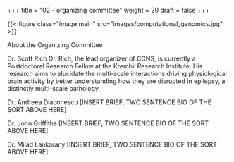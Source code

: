 +++
title = "02 - organizing committee"
weight = 20
draft = false
+++

{{< figure class="image main" src="images/computational_genomics.jpg" >}}

About the Organizing Committee

Dr. Scott Rich
Dr. Rich, the lead organizer of CCNS, is currently a Postdoctoral Research Fellow at the Krembil Research Institute.
His research aims to elucidate the multi-scale interactions driving physiological brain activity by better understanding
how they are disrupted in epilepsy, a distinctly multi-scale pathology.

Dr. Andreea Diaconescu
[INSERT BRIEF, TWO SENTENCE BIO OF THE SORT ABOVE HERE]

Dr. John Griffiths
[INSERT BRIEF, TWO SENTENCE BIO OF THE SORT ABOVE HERE]

Dr. Milad Lankarany
[INSERT BRIEF, TWO SENTENCE BIO OF THE SORT ABOVE HERE]
